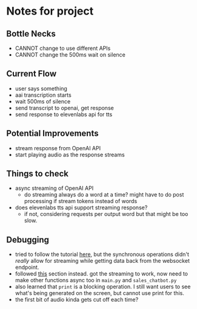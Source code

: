 # Notes for project

## Bottle Necks

- CANNOT change to use different APIs
- CANNOT change the 500ms wait on silence

## Current Flow

- user says something
- aai transcription starts
- wait 500ms of silence
- send transcript to openai, get response
- send response to elevenlabs api for tts

## Potential Improvements

- stream response from OpenAI API
- start playing audio as the response streams

## Things to check

- async streaming of OpenAI API
  - do streaming always do a word at a time? might have to do post processing if stream tokens instead of words
- does elevenlabs tts api support streaming response?
  - if not, considering requests per output word but that might be too slow.

## Debugging

- tried to follow the tutorial [here](https://github.com/elevenlabs/elevenlabs-python?tab=readme-ov-file#input-streaming), but the synchronous operations didn't _really_ allow for streaming while getting data back from the websocket endpoint.
- followed [this](https://elevenlabs.io/docs/api-reference/websockets#example-voice-streaming-using-elevenlabs-and-openai) section instead. got the streaming to work, now need to make other functions async too in `main.py` and `sales_chatbot.py`
- also learned that `print` is a blocking operation. I still want users to see what's being generated on the screen, but cannot use print for this.
- the first bit of audio kinda gets cut off each time?
